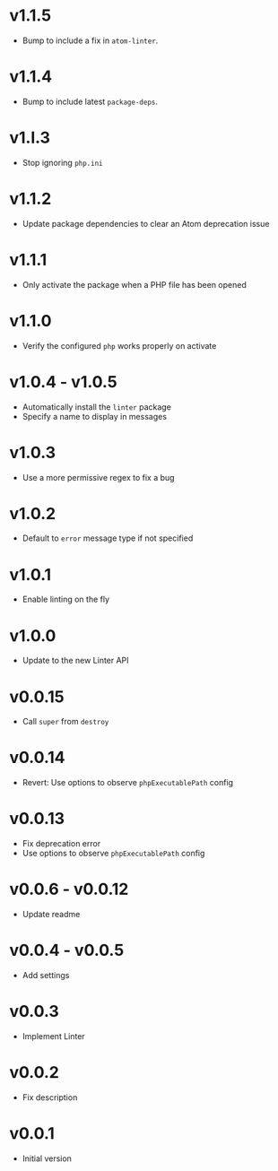 # v1.1.5
* Bump to include a fix in `atom-linter`.

# v1.1.4
* Bump to include latest `package-deps`.

# v1.l.3
* Stop ignoring `php.ini`

# v1.1.2
* Update package dependencies to clear an Atom deprecation issue

# v1.1.1
* Only activate the package when a PHP file has been opened

# v1.1.0
* Verify the configured `php` works properly on activate

# v1.0.4 - v1.0.5
* Automatically install the `linter` package
* Specify a name to display in messages

# v1.0.3
* Use a more permissive regex to fix a bug

# v1.0.2
* Default to `error` message type if not specified

# v1.0.1
* Enable linting on the fly

# v1.0.0
* Update to the new Linter API

# v0.0.15
* Call `super` from `destroy`

# v0.0.14
* Revert: Use options to observe `phpExecutablePath` config

# v0.0.13
* Fix deprecation error
* Use options to observe `phpExecutablePath` config

# v0.0.6 - v0.0.12
* Update readme

# v0.0.4 - v0.0.5
* Add settings

# v0.0.3
* Implement Linter

# v0.0.2
* Fix description

# v0.0.1
* Initial version
